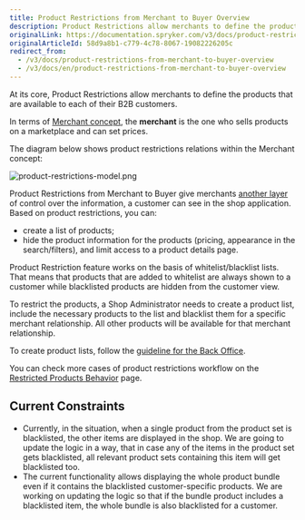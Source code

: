 ```yaml
---
title: Product Restrictions from Merchant to Buyer Overview
description: Product Restrictions allow merchants to define the products that are available to each of their B2B customers.
originalLink: https://documentation.spryker.com/v3/docs/product-restrictions-from-merchant-to-buyer-overview
originalArticleId: 58d9a8b1-c779-4c78-8067-19082226205c
redirect_from:
  - /v3/docs/product-restrictions-from-merchant-to-buyer-overview
  - /v3/docs/en/product-restrictions-from-merchant-to-buyer-overview
---
```


At its core, Product Restrictions allow merchants to define the products that are available to each of their B2B customers.

In terms of [Merchant concept](/docs/scos/user/features/{{page.version}}/company-account-management/merchants-and-merchant-relations/merchants-and-merchant-relations-feature-overview.html), the **merchant** is the one who sells products on a marketplace and can set prices.

The diagram below shows product restrictions relations within the Merchant concept:

![product-restrictions-model.png](https://spryker.s3.eu-central-1.amazonaws.com/docs/Features/Company+Account+Management/Product+Restrictions+from+Merchant+to+Buyer/Product+Restrictions+from+Merchant+to+Buyer+Overview/product-restrictions-model.png) 

Product Restrictions from Merchant to Buyer give merchants [another layer](/docs/scos/user/features/{{page.version}}/company-account-management/hide-content-from-logged-out-users/hide-content-from-logged-out-users.html) of control over the information, a customer can see in the shop application. Based on product restrictions, you can:

* create a list of products;
* hide the product information for the products (pricing, appearance in the search/filters), and limit access to a product details page.

Product Restriction feature works on the basis of whitelist/blacklist lists. That means that products that are added to whitelist are always shown to a customer while blacklisted products are hidden from the customer view.

To restrict the products, a Shop Administrator needs to create a product list, include the necessary products to the list and blacklist them for a specific merchant relationship. All other products will be available for that merchant relationship.

To create product lists, follow the [guideline for the Back Office](/docs/scos/user/user-guides/{{page.version}}/back-office-user-guide/catalog/product-lists/creating-product-lists.html).

You can check more cases of product restrictions workflow on the [Restricted Products Behavior](/docs/scos/user/features/{{page.version}}/company-account-management/product-restrictions-from-merchant-to-buyer/restricted-products-behavior.html) page.

## Current Constraints
- Currently, in the situation, when a single product from the product set is blacklisted, the other items are displayed in the shop. We are going to update the logic in a way, that in case any of the items in the product set gets blacklisted, all relevant product sets containing this item will get blacklisted too.
-  The current functionality allows displaying the whole product bundle even if it contains the blacklisted customer-specific products. We are working on updating the logic so that if the bundle product includes a blacklisted item, the whole bundle is also blacklisted for a customer.
